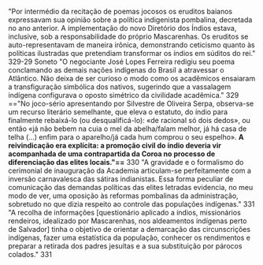 "Por intermédio da recitação de poemas jocosos os eruditos baianos expressavam sua opinião sobre a política indigenista pombalina, decretada no ano anterior. A implementação do novo Diretório dos Índios estava, inclusive, sob a responsabilidade do próprio Mascarenhas. Os eruditos se auto-representavam de maneira irônica, demonstrando ceticismo quanto às políticas ilustradas que pretendiam transformar os índios em súditos do rei." 329-29
Soneto
"O negociante José Lopes Ferreira redigiu seu poema conclamando as demais nações indígenas do Brasil a atravessar o Atlântico. Não deixa de ser curioso o modo como os acadêmicos ensaiaram a transfiguração simbólica dos nativos, sugerindo que a vassalagem indígena configurava o oposto simétrico da civilidade acadêmica."  329
=="No joco-sério apresentando por Silvestre  de Oliveira Serpa, observa-se um recurso literário semelhante, que eleva o estatuto, do índio para finalmente rebaixá-lo (ou desqualificá-lo): «de racional só dois dedos», ou então «já não bebem na cuia o mel da abelha/falam melhor, já há casa de telha (...) enfim para o aparelho/já cada hum comprou o seu espelho». **A reivindicação era explícita: a promoção civil do índio deveria vir acompanhada de uma contrapartida da Coroa no processo de diferenciação das elites locais."==** 330
"A gravidade e o formalismo do cerimonial de inauguração da Academia articulam-se perfeitamente com a inversão carnavalesca das sátiras indianistas. Essa forma peculiar de comunicação das demandas políticas das elites letradas evidencia, no meu modo de ver, uma oposição às reformas pombalinas da administração, sobretudo no que dizia respeito ao controle das populações indígenas." 331
"A recolha de informações [questionário aplicado a índios, missionários rendeiros, idealizado por Mascarenhas, nos aldeamentos indígenas perto de Salvador] tinha o objetivo de orientar a demarcação das circunscrições indígenas, fazer uma estatística da população, conhecer os rendimentos e preparar a retirada dos padres jesuítas e a sua substituição por párocos colados." 331
